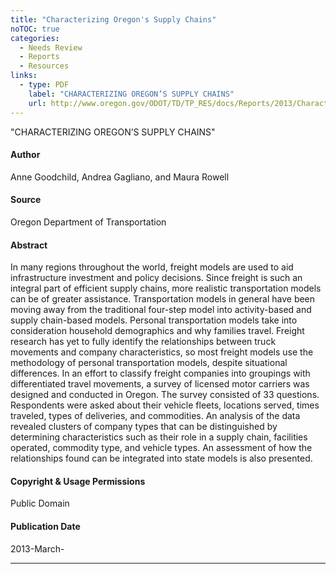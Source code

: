 ```yaml
---
title: "Characterizing Oregon's Supply Chains"
noTOC: true
categories:
  - Needs Review
  - Reports
  - Resources
links:
  - type: PDF
    label: "CHARACTERIZING OREGON’S SUPPLY CHAINS"
    url: http://www.oregon.gov/ODOT/TD/TP_RES/docs/Reports/2013/CharacterizingOregonsSupply_SPR739.pdf
---
```


"CHARACTERIZING OREGON’S SUPPLY CHAINS"

#### Author

Anne Goodchild, Andrea Gagliano, and Maura Rowell

#### Source

Oregon Department of Transportation

#### Abstract

In many regions throughout the world, freight models are used to aid infrastructure investment and
policy decisions. Since freight is such an integral part of efficient supply chains, more realistic
transportation models can be of greater assistance. Transportation models in general have been moving
away from the traditional four-step model into activity-based and supply chain-based models. Personal
transportation models take into consideration household demographics and why families travel.
Freight research has yet to fully identify the relationships between truck movements and company
characteristics, so most freight models use the methodology of personal transportation models, despite
situational differences. In an effort to classify freight companies into groupings with differentiated
travel movements, a survey of licensed motor carriers was designed and conducted in Oregon. The
survey consisted of 33 questions. Respondents were asked about their vehicle fleets, locations served,
times traveled, types of deliveries, and commodities. An analysis of the data revealed clusters of
company types that can be distinguished by determining characteristics such as their role in a supply
chain, facilities operated, commodity type, and vehicle types. An assessment of how the relationships
found can be integrated into state models is also presented.

#### Copyright & Usage Permissions

Public Domain

#### Publication Date

2013-March-

------------------------------------------------------------------------



